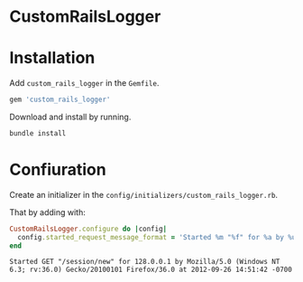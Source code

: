 # CustomRailsLogger

# Installation

Add `custom_rails_logger` in the `Gemfile`.

```ruby
gem 'custom_rails_logger'
```

Download and install by running.

```ruby
bundle install
```

# Confiuration

Create an initializer in the `config/initializers/custom_rails_logger.rb`.

That by adding with:

```ruby
CustomRailsLogger.configure do |config|
  config.started_request_message_format = 'Started %m "%f" for %a by %u at %t'
end
```

```
Started GET "/session/new" for 128.0.0.1 by Mozilla/5.0 (Windows NT 6.3; rv:36.0) Gecko/20100101 Firefox/36.0 at 2012-09-26 14:51:42 -0700
```
